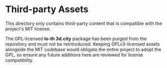 # Third-party Assets

This directory only contains third-party content that is compatible with the project's MIT license.

The GPL-licensed **lo-th 3d.city** package has been purged from the repository and must not be reintroduced. Keeping GPLv3-licensed assets alongside the MIT codebase would obligate the entire project to adopt the GPL, so ensure any future additions here are reviewed for license compatibility.
